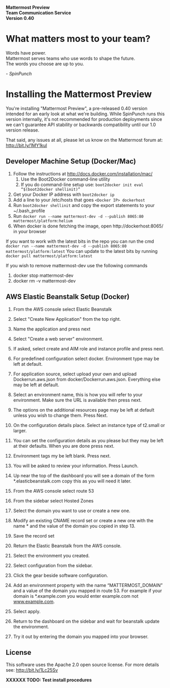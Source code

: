 **Mattermost Preview**  
**Team Communication Service**  
**Version 0.40**

What matters most to your team?
===============================

Words have power.  
Mattermost serves teams who use words to shape the future.  
The words you choose are up to you.

*- SpinPunch*

Installing the Mattermost Preview 
=================================

You're installing "Mattermost Preview", a pre-released 0.40 version intended for an early look at what we're building. While SpinPunch runs this version internally, it's not recommended for production deployments since we can't guarantee API stability or backwards compatibility until our 1.0 version release. 

That said, any issues at all, please let us know on the Mattermost forum at: http://bit.ly/1MY1kul

Developer Machine Setup (Docker/Mac)
------------------------------------

1. Follow the instructions at http://docs.docker.com/installation/mac/  
    1. Use the Boot2Docker command-line utility  
    2. If you do command-line setup use: `boot2docker init eval “$(boot2docker shellinit)”`  
2. Get your Docker IP address with `boot2docker ip`
3. Add a line to your /etc/hosts that goes `<Docker IP> dockerhost`
4. Run `boot2docker shellinit` and copy the export statements to your ~/.bash_profile
5. Run `docker run --name mattermost-dev -d --publish 8065:80 mattermost/platform:helium`
6. When docker is done fetching the image, open http://dockerhost:8065/ in your browser

If you want to work with the latest bits in the repo you can run the cmd `docker run --name mattermost-dev -d --publish 8065:80 mattermost/platform:latest`
You can update to the latest bits by running `docker pull mattermost/platform:latest`

If you wish to remove mattermost-dev use the following commands
1. docker stop mattermost-dev
2. docker rm -v mattermost-dev

AWS Elastic Beanstalk Setup (Docker)
------------------------------------

1. From the AWS console select Elastic Beanstalk 
2. Select "Create New Application" from the top right. 
3. Name the application and press next 
4. Select "Create a web server" environment. 
5. If asked, select create and AIM role and instance profile and press next. 
6. For predefined configuration select docker. Environment type may be left at default. 
7. For application source, select upload your own and upload Dockerrun.aws.json from docker/Dockerrun.aws.json. Everything else may be left at default. 
8. Select an environment name, this is how you will refer to your environment. Make sure the URL is available then press next. 
9. The options on the additional resources page may be left at default unless you wish to change them. Press Next. 
10. On the configuration details place. Select an instance type of t2.small or larger. 
11. You can set the configuration details as you please but they may be left at their defaults. When you are done press next. 
12. Environment tags my be left blank. Press next. 
13. You will be asked to review your information. Press Launch. 
14. Up near the top of the dashboard you will see a domain of the form \*.elasticbeanstalk.com copy this as you will need it later. 

15. From the AWS console select route 53 
16. From the sidebar select Hosted Zones 
17. Select the domain you want to use or create a new one. 
18. Modify an existing CNAME record set or create a new one with the name * and the value of the domain you copied in step 13. 
19. Save the record set 

20. Return the Elastic Beanstalk from the AWS console. 
21. Select the environment you created. 
22. Select configuration from the sidebar. 
23. Click the gear beside software configuration. 
24. Add an environment property with the name “MATTERMOST\_DOMAIN” and a value of the domain you mapped in route 53. For example if your domain is \*.example.com you would enter example.com not www.example.com. 
25. Select apply. 
26. Return to the dashboard on the sidebar and wait for beanstalk update the environment. 
27. Try it out by entering the domain you mapped into your browser.

License
-------

This software uses the Apache 2.0 open source license. For more details see: http://bit.ly/1Lc25Sv  


**XXXXXX TODO: Test install procedures**

